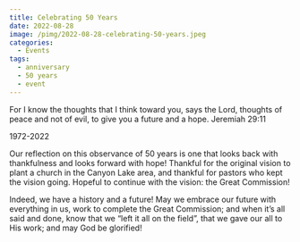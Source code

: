 ```yaml
---
title: Celebrating 50 Years
date: 2022-08-28
image: /pimg/2022-08-28-celebrating-50-years.jpeg
categories:
  - Events
tags:
  - anniversary
  - 50 years
  - event
---
```


<p data-block-key="7js62">For I know the thoughts that I think toward you, says the Lord, thoughts of peace and not of evil, to give you a future and a hope. Jeremiah 29:11</p><p data-block-key="34csv">1972-2022</p><p data-block-key="1p26i">Our reflection on this observance of 50 years is one that looks back with thankfulness and looks forward with hope! Thankful for the original vision to plant a church in the Canyon Lake area, and thankful for pastors who kept the vision going. Hopeful to continue with the vision: the Great Commission! </p><p data-block-key="fsqcl">Indeed, we have a history and a future! May we embrace our future with everything in us, work to complete the Great Commission; and when it’s all said and done, know that we “left it all on the field”, that we gave our all to His work; and may God be glorified!</p>

